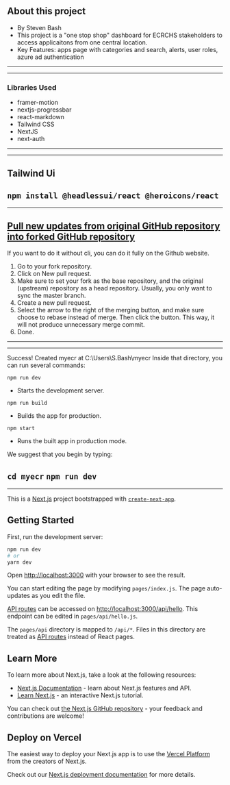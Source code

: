 ## About this project
- By Steven Bash
- This project is a "one stop shop" dashboard for ECRCHS stakeholders to access applicaitons from one central location.
- Key Features: apps page with categories and search, alerts, user roles, azure ad authentication
---
---
### Libraries Used
- framer-motion
- nextjs-progressbar
- react-markdown
- Tailwind CSS
- NextJS
- next-auth
---
---
## Tailwind Ui
`npm install @headlessui/react @heroicons/react`
---
---
## [Pull new updates from original GitHub repository into forked GitHub repository](https://stackoverflow.com/questions/3903817/pull-new-updates-from-original-github-repository-into-forked-github-repository)
If you want to do it without cli, you can do it fully on the Github website.

1. Go to your fork repository.
2. Click on New pull request.
3. Make sure to set your fork as the base repository, and the original (upstream) repository as a head repository. Usually, you only want to sync the master branch.
4. Create a new pull request.
5. Select the arrow to the right of the merging button, and make sure choose to rebase instead of merge. Then click the button. This way, it will not produce unnecessary merge commit.
6. Done.
---
---
Success! Created myecr at C:\Users\S.Bash\myecr
Inside that directory, you can run several commands:

  `npm run dev`
   - Starts the development server.

  `npm run build`
   - Builds the app for production.

  `npm start`
   - Runs the built app in production mode.

We suggest that you begin by typing:

  `cd myecr`
  `npm run dev`
---
---
This is a [Next.js](https://nextjs.org/) project bootstrapped with [`create-next-app`](https://github.com/vercel/next.js/tree/canary/packages/create-next-app).

## Getting Started

First, run the development server:

```bash
npm run dev
# or
yarn dev
```

Open [http://localhost:3000](http://localhost:3000) with your browser to see the result.

You can start editing the page by modifying `pages/index.js`. The page auto-updates as you edit the file.

[API routes](https://nextjs.org/docs/api-routes/introduction) can be accessed on [http://localhost:3000/api/hello](http://localhost:3000/api/hello). This endpoint can be edited in `pages/api/hello.js`.

The `pages/api` directory is mapped to `/api/*`. Files in this directory are treated as [API routes](https://nextjs.org/docs/api-routes/introduction) instead of React pages.

## Learn More

To learn more about Next.js, take a look at the following resources:

- [Next.js Documentation](https://nextjs.org/docs) - learn about Next.js features and API.
- [Learn Next.js](https://nextjs.org/learn) - an interactive Next.js tutorial.

You can check out [the Next.js GitHub repository](https://github.com/vercel/next.js/) - your feedback and contributions are welcome!

## Deploy on Vercel

The easiest way to deploy your Next.js app is to use the [Vercel Platform](https://vercel.com/new?utm_medium=default-template&filter=next.js&utm_source=create-next-app&utm_campaign=create-next-app-readme) from the creators of Next.js.

Check out our [Next.js deployment documentation](https://nextjs.org/docs/deployment) for more details.
